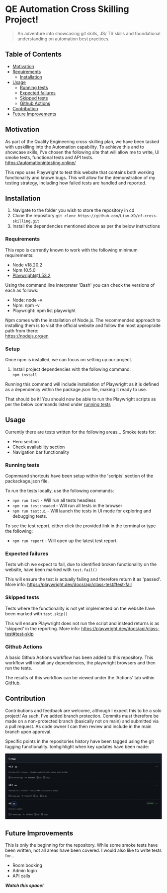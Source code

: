 # QE Automation Cross Skilling Project!

> An adventure into showcasing git skills, JS/ TS skills and foundational understanding on automation best practices.

## Table of Contents

- [Motivation](#motivation)
- [Requirements](#requirements)
  - [Installation](#installation)
- [Usage](#usage)
  - [Running tests](#running-tests)
  - [Expected failures](#expected-failures)
  - [Skipped tests](#skipped-tests)
  - [Github Actions](#github-actions)
- [Contribution](#contribution)
- [Future Improvements](#future-improvements)

## Motivation

As part of the Quality Engineering cross-skilling plan, we have been tasked with upskilling into the Automation capability.
To achieve this and to showcase skills, I've chosen the following site that will allow me to write, UI smoke tests, functional tests and API tests.
https://automationintesting.online/

This repo uses Playwright to test this website that contains both working functionality and known bugs. This will allow for the demonstration of my testing strategy, including how failed tests are handled and reported.

## Installation

1. Navigate to the folder you wish to store the repository in
   cd <your-project-directory>
2. Clone the repository
   `git clone https://github.com/Liam-XD/cf-cross-skilling.git`
3. Install the dependencies mentioned above as per the below instructions

### Requirements

This repo is currently known to work with the following minimum requirements:

- Node v18.20.2
- Npm 10.5.0
- Playwright@1.53.2

Using the command line interpreter 'Bash' you can check the versions of each as follows:

- Node: node -v
- Npm: npm -v
- Playwright: npm list playwright

Npm comes with the installation of Node.js. The recommended approach to installing them is to visit the official website and follow the most appropraite path from there:  
https://nodejs.org/en

### Setup

Once npm is installed, we can focus on setting up our project.

1. Install project dependencies with the following command:  
   `npm install`

Running this command will include installation of Playwright as it is defined as a dependency within the package.json file, making it ready to use.

That should be it! You should now be able to run the Playwright scripts as per the below commands listed under [running tests](#running-tests)

## Usage

Currently there are tests written for the following areas...
Smoke tests for:

- Hero section
- Check availability section
- Navigation bar functionality

### Running tests

Copmmand shortcuts have been setup within the 'scripts' section of the packackage.json file.

To run the tests locally, use the following commands:

- `npm run test` - Will run all tests headless
- `npm run test:headed` - Will run all tests in the browser
- `npm run test:ui` - Will launch the tests in UI mode for exploring and debugging tests.

To see the test report, either click the provided link in the terminal or type the following:

- `npm run report` - Will open up the latest test report.

### Expected failures

Tests which we expect to fail, due to identified broken functionality on the website, have been marked with `test.fail()`

This will ensure the test is actually failing and therefore return it as 'passed'.
More info: https://playwright.dev/docs/api/class-test#test-fail

### Skipped tests

Tests where the functionality is not yet implemented on the website have been marked with `test.skip()`

This will ensure Playwright does not run the script and instead returns is as 'skipped' in the reporting.
More info: https://playwright.dev/docs/api/class-test#test-skip

### Github Actions

A basic Github Actions workflow has been added to this repository. This workflow will install any dependencies, the playwright browsers and then run the tests.

The results of this workflow can be viewed under the 'Actions' tab within GitHub.

## Contribution

Contributions and feedback are welcome, although I expect this to be a solo project!
As such, I've added branch protection.
Commits must therefore be made on a non-protected branch (basically not on main) and submitted via a pull request.
As code owner I can then review and include in the main branch upon approval.

Specific points in the repositories history have been tagged using the git tagging functionality. tonhgihlight when key updates have been made:

![Image of repository tagging history](media/git-tagging-history.png)

## Future Improvements

This is only the beginning for the repository.
While some smoke tests have been written, not all areas have been covered.
I would also like to write tests for...

- Room booking
- Admin login
- API calls

_**Watch this space!**_
